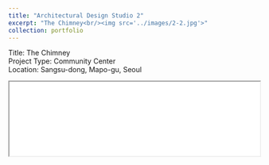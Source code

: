 ```yaml
---
title: "Architectural Design Studio 2"
excerpt: "The Chimney<br/><img src='../images/2-2.jpg'>"
collection: portfolio
---
```



Title: The Chimney  
Project Type: Community Center  
Location: Sangsu-dong, Mapo-gu, Seoul

<iframe src="/academicwebsite.github.io//files/final_2019143028_SIYOUNGYU-compressed.pdf" width="100%"></iframe>
